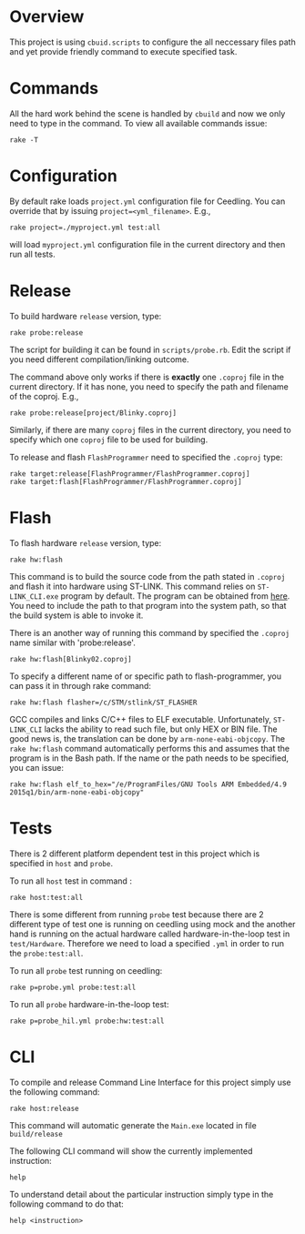 
Overview
========
This project is using `cbuid.scripts` to configure the all neccessary files path and yet provide friendly command to execute specified task.

Commands
========
All the hard work behind the scene is handled by `cbuild` and now we only need to type in the command.
To view all available commands issue:
```
rake -T
```

Configuration
=============

By default rake loads `project.yml` configuration file for Ceedling. You can override that by issuing `project=<yml_filename>`. E.g.,
```
rake project=./myproject.yml test:all
```
will load `myproject.yml` configuration file in the current directory and then run all tests.

Release
=======
To build hardware `release` version, type:
```
rake probe:release
```
The script for building it can be found in `scripts/probe.rb`. Edit the script if you need different compilation/linking outcome.

The command above only works if there is **exactly** one `.coproj` file in the current directory. If it has none, you need to specify the path and filename of the coproj. E.g.,
```
rake probe:release[project/Blinky.coproj]
```
Similarly, if there are many `coproj` files in the current directory, you need to specify which one `coproj` file to be used for building.

To release and flash `FlashProgrammer` need to specified the `.coproj` type:
```
rake target:release[FlashProgrammer/FlashProgrammer.coproj]
rake target:flash[FlashProgrammer/FlashProgrammer.coproj]
```

Flash
=====
To flash hardware `release` version, type:
```
rake hw:flash
```
This command is to build the source code from the path stated in `.coproj` and flash it into hardware using ST-LINK. This command relies on `ST-LINK_CLI.exe` program by default. The program can be obtained from [here](http://www.st.com/web/en/catalog/tools/PF258168). You need to include the path to that program into the system path, so that the build system is able to invoke it.

There is an another way of running this command by specified the `.coproj` name similar with 'probe:release'.
```
rake hw:flash[Blinky02.coproj]
```

To specify a different name of or specific path to flash-programmer, you can pass it in through rake command:
```
rake hw:flash flasher=/c/STM/stlink/ST_FLASHER
```

GCC compiles and links C/C++ files to ELF executable. Unfortunately, `ST-LINK_CLI` lacks the ability to read such file, but only HEX or BIN file. The good news is, the translation can be done by `arm-none-eabi-objcopy`. The `rake hw:flash` command automatically performs this and assumes that the program is in the Bash path. If the name or the path needs to be specified, you can issue:
```
rake hw:flash elf_to_hex="/e/ProgramFiles/GNU Tools ARM Embedded/4.9 2015q1/bin/arm-none-eabi-objcopy"
```

Tests
=====
There is 2 different platform dependent test in this project which is specified in `host` and `probe`.

To run all `host` test in command :
```
rake host:test:all
```
There is some different from running `probe` test because there are 2 different type of test one is running on ceedling using mock and the another hand is running on the actual hardware called hardware-in-the-loop test in `test/Hardware`. Therefore we need to load a specified `.yml` in order to run the `probe:test:all`.

To run all `probe` test running on ceedling:
```
rake p=probe.yml probe:test:all
```

To run all `probe` hardware-in-the-loop test:
```
rake p=probe_hil.yml probe:hw:test:all
```

CLI
========
To compile and release Command Line Interface for this project simply use the following command:
```
rake host:release
```
This command will automatic generate the `Main.exe` located in file `build/release`

The following CLI command will show the currently implemented instruction:
```
help
```
To understand detail about the particular instruction simply type in the following command to do that:
```
help <instruction>
```
